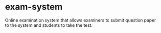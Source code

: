 # exam-system
Online examination system that allows examiners to submit question paper to the system and students to take the test.
